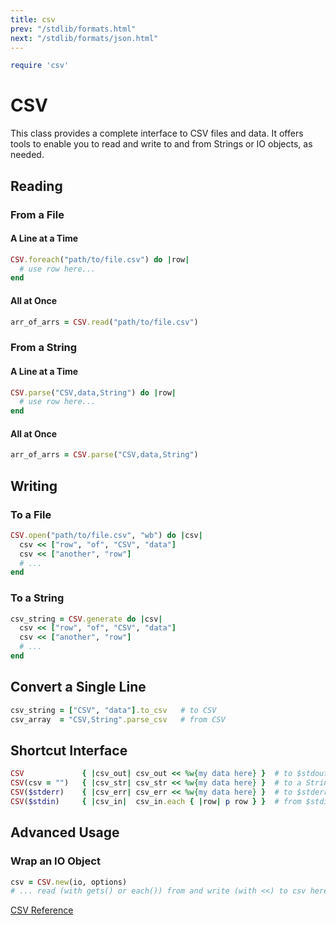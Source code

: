 ```yaml
---
title: csv
prev: "/stdlib/formats.html"
next: "/stdlib/formats/json.html"
---
```



```ruby
require 'csv'
```

# CSV

This class provides a complete interface to CSV files and data. It
offers tools to enable you to read and write to and from Strings or IO
objects, as needed.

## Reading

### From a File

#### A Line at a Time


```ruby
CSV.foreach("path/to/file.csv") do |row|
  # use row here...
end
```

#### All at Once


```ruby
arr_of_arrs = CSV.read("path/to/file.csv")
```

### From a String

#### A Line at a Time


```ruby
CSV.parse("CSV,data,String") do |row|
  # use row here...
end
```

#### All at Once


```ruby
arr_of_arrs = CSV.parse("CSV,data,String")
```

## Writing

### To a File


```ruby
CSV.open("path/to/file.csv", "wb") do |csv|
  csv << ["row", "of", "CSV", "data"]
  csv << ["another", "row"]
  # ...
end
```

### To a String


```ruby
csv_string = CSV.generate do |csv|
  csv << ["row", "of", "CSV", "data"]
  csv << ["another", "row"]
  # ...
end
```

## Convert a Single Line


```ruby
csv_string = ["CSV", "data"].to_csv   # to CSV
csv_array  = "CSV,String".parse_csv   # from CSV
```

## Shortcut Interface


```ruby
CSV             { |csv_out| csv_out << %w{my data here} }  # to $stdout
CSV(csv = "")   { |csv_str| csv_str << %w{my data here} }  # to a String
CSV($stderr)    { |csv_err| csv_err << %w{my data here} }  # to $stderr
CSV($stdin)     { |csv_in|  csv_in.each { |row| p row } }  # from $stdin
```

## Advanced Usage

### Wrap an IO Object


```ruby
csv = CSV.new(io, options)
# ... read (with gets() or each()) from and write (with <<) to csv here ...
```

<a href='https://ruby-doc.org/stdlib-2.5.0/libdoc/csv/rdoc/CSV.html'
class='ruby-doc remote' target='_blank'>CSV Reference</a>

